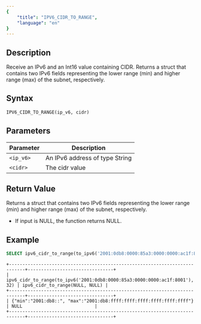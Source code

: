 ```yaml
---
{
    "title": "IPV6_CIDR_TO_RANGE",
    "language": "en"
}
---
```


<!-- 
Licensed to the Apache Software Foundation (ASF) under one
or more contributor license agreements.  See the NOTICE file
distributed with this work for additional information
regarding copyright ownership.  The ASF licenses this file
to you under the Apache License, Version 2.0 (the
"License"); you may not use this file except in compliance
with the License.  You may obtain a copy of the License at
  http://www.apache.org/licenses/LICENSE-2.0
Unless required by applicable law or agreed to in writing,
software distributed under the License is distributed on an
"AS IS" BASIS, WITHOUT WARRANTIES OR CONDITIONS OF ANY
KIND, either express or implied.  See the License for the
specific language governing permissions and limitations
under the License.
-->


## Description
Receive an IPv6 and an Int16 value containing CIDR. Returns a struct that contains two IPv6 fields representing the lower range (min) and higher range (max) of the subnet, respectively.

## Syntax
```sql
IPV6_CIDR_TO_RANGE(ip_v6, cidr)
```

## Parameters
| Parameter | Description                                      |
|-----------|--------------------------------------------------|
| `<ip_v6>`      | An IPv6 address of type String |
| `<cidr>`      | The cidr value |


## Return Value
Returns a struct that contains two IPv6 fields representing the lower range (min) and higher range (max) of the subnet, respectively.
- If input is NULL, the function returns NULL.


## Example
```sql
SELECT ipv6_cidr_to_range(to_ipv6('2001:0db8:0000:85a3:0000:0000:ac1f:8001'), 32), ipv6_cidr_to_range(NULL, NULL);
```
```text
+----------------------------------------------------------------------------+--------------------------------+
| ipv6_cidr_to_range(to_ipv6('2001:0db8:0000:85a3:0000:0000:ac1f:8001'), 32) | ipv6_cidr_to_range(NULL, NULL) |
+----------------------------------------------------------------------------+--------------------------------+
| {"min":"2001:db8::", "max":"2001:db8:ffff:ffff:ffff:ffff:ffff:ffff"}       | NULL                           |
+----------------------------------------------------------------------------+--------------------------------+
```
